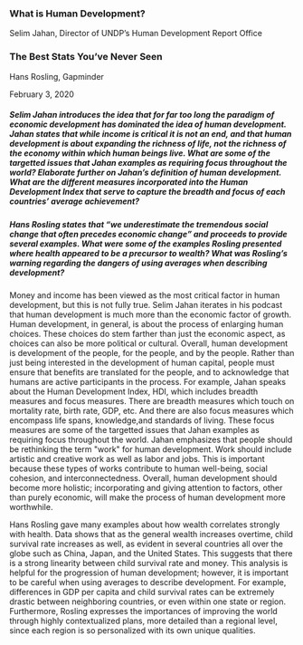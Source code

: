 ### What is Human Development?
Selim Jahan, Director of UNDP’s Human Development Report Office
### The Best Stats You’ve Never Seen
Hans Rosling, Gapminder

February 3, 2020

##### Selim Jahan introduces the idea that for far too long the paradigm of economic development has dominated the idea of human development. Jahan states that while income is critical it is not an end, and that human development is about expanding the richness of life, not the richness of the economy within which human beings live. What are some of the targetted issues that Jahan examples as requiring focus throughout the world? Elaborate further on Jahan’s definition of human development. What are the different measures incorporated into the Human Development Index that serve to capture the breadth and focus of each countries’ average achievement?

##### Hans Rosling states that “we underestimate the tremendous social change that often precedes economic change” and proceeds to provide several examples. What were some of the examples Rosling presented where health appeared to be a precursor to wealth? What was Rosling’s warning regarding the dangers of using averages when describing development?

Money and income has been viewed as the most critical factor in human development, but this is not fully true. Selim Jahan iterates in his podcast that human development is much more than the economic factor of growth. Human development, in general, is about the process of enlarging human choices. These choices do stem farther than just the economic aspect, as choices can also be more political or cultural. Overall, human development is development of the people, for the people, and by the people. Rather than just being interested in the development of human capital, people must ensure that benefits are translated for the people, and to acknowledge that humans are active participants in the process. For example, Jahan speaks about the Human Development Index, HDI, which includes breadth measures and focus measures. There are breadth measures which touch on mortality rate, birth rate, GDP, etc. And there are also focus measures which encompass life spans, knowledge,and standards of living. These focus measures are some of the targetted issues that Jahan examples as requiring focus throughout the world. Jahan emphasizes that people should be rethinking the term "work" for human development. Work should include artistic and creative work as well as labor and jobs. This is important because these types of works contribute to human well-being, social cohesion, and interconnectedness. Overall, human development should become more holistic; incorporating and giving attention to factors, other than purely economic, will make the process of human development more worthwhile.

Hans Rosling gave many examples about how wealth correlates strongly with health. Data shows that as the general wealth increases overtime, child survival rate increases as well, as evident in several countries all over the globe such as China, Japan, and the United States. This suggests that there is a strong linearity between child survival rate and money. This analysis is helpful for the progression of human development; however, it is important to be careful when using averages to describe development. For example, differences in GDP per capita and child survival rates can be extremely drastic between neighboring countries, or even within one state or region. Furthermore, Rosling expresses the importances of improving the world through highly contextualized plans, more detailed than a regional level, since each region is so personalized with its own unique qualities.







